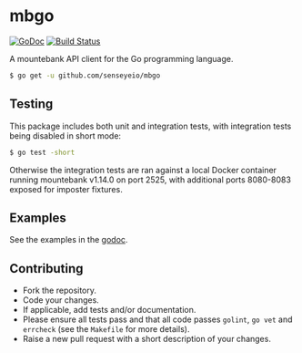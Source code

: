# mbgo

[![GoDoc](https://godoc.org/github.com/senseyeio/mbgo?status.svg)](https://godoc.org/github.com/senseyeio/mbgo) [![Build Status](https://travis-ci.org/senseyeio/mbgo.svg?branch=master)](https://travis-ci.org/senseyeio/mbgo)

A mountebank API client for the Go programming language.

```sh
$ go get -u github.com/senseyeio/mbgo
```

## Testing

This package includes both unit and integration tests, with integration tests being disabled in short mode:

```sh
$ go test -short
```

Otherwise the integration tests are ran against a local Docker container running mountebank v1.14.0 on port 2525, with additional ports 8080-8083 exposed for imposter fixtures.

## Examples

See the examples in the [godoc](https://godoc.org/github.com/senseyeio/mbgo).

## Contributing

* Fork the repository.
* Code your changes.
* If applicable, add tests and/or documentation.
* Please ensure all tests pass and that all code passes `golint`, `go vet` and `errcheck` (see the `Makefile` for more details).
* Raise a new pull request with a short description of your changes.
